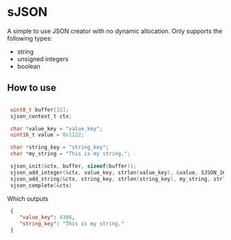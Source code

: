 # sJSON
A simple to use JSON creator with no dynamic allocation. Only supports the following types:
* string
* unsigned integers
* boolean
## How to use 
```c

 uint8_t buffer[32];
 sjson_context_t ctx;

 char *value_key = "value_key";
 uint16_t value = 0x1122;

 char *string_key = "string_key";
 char *my_string = "This is my string.";

 sjson_init(&ctx, buffer, sizeof(buffer));
 sjson_add_integer(&ctx, value_key, strlen(value_key), &value, SJSON_16BIT_INT);
 sjson_add_string(&ctx, string_key, strlen(string_key), my_string, strlen(my_string));
 sjson_complete(&ctx)
```
Which outputs
```json
 {
	"value_key": 4386,
	"string_key": "This is my string."
 }
```
